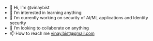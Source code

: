 - 👋 Hi, I’m @vinaybist
- 👀 I’m interested in learning anything 
- 🌱 I’m currently working on security of AI/ML applications and Identity security 
- 💞️ I’m looking to collaborate on anything
- 📫 How to reach me vinay.bist@gmail.com

<!---
vinaybist/vinaybist is a ✨ special ✨ repository because its `README.md` (this file) appears on your GitHub profile.
You can click the Preview link to take a look at your changes.
--->
